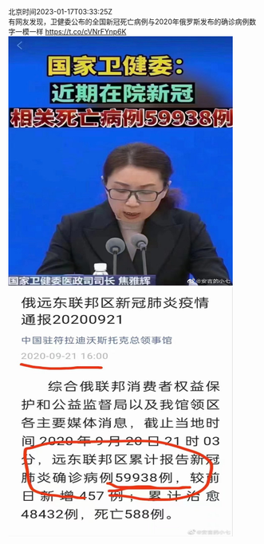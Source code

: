 北京时间2023-01-17T03:33:25Z<br>有网友发现，卫健委公布的全国新冠死亡病例与2020年俄罗斯发布的确诊病例数字一模一样 https://t.co/cVNrFYnp6K<br><img src='/temp/image/2023/y-Month-1/1615069733354704896_0.jpg' width='450' height='500'><img src='/temp/image/2023/y-Month-1/1615069733354704896_1.jpg' width='450' height='500'><br><br>